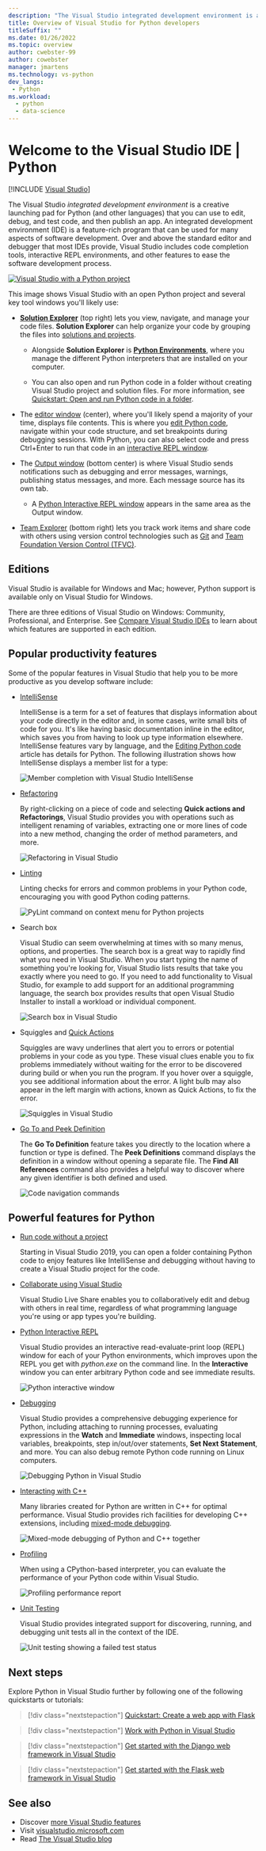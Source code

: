 ```yaml
---
description: "The Visual Studio integrated development environment is a creative launching pad for Python (and other languages) that you can use to edit, debug, and test code, and then publish an app."
title: Overview of Visual Studio for Python developers
titleSuffix: ""
ms.date: 01/26/2022
ms.topic: overview
author: cwebster-99
author: cowebster
manager: jmartens
ms.technology: vs-python
dev_langs:
 - Python
ms.workload:
  - python
  - data-science
---
```

# Welcome to the Visual Studio IDE | Python

 [!INCLUDE [Visual Studio](~/includes/applies-to-version/vs-windows-only.md)]

The Visual Studio *integrated development environment* is a creative launching pad for Python (and other languages) that you can use to edit, debug, and test code, and then publish an app. An integrated development environment (IDE) is a feature-rich program that can be used for many aspects of software development. Over and above the standard editor and debugger that most IDEs provide, Visual Studio includes code completion tools, interactive REPL environments, and other features to ease the software development process.

[![Visual Studio with a Python project](media/tour-ide-overview.png)](media/tour-ide-overview.png#lightbox)

This image shows Visual Studio with an open Python project and several key tool windows you'll likely use:

- [**Solution Explorer**](../ide/solutions-and-projects-in-visual-studio.md) (top right) lets you view, navigate, and manage your code files. **Solution Explorer** can help organize your code by grouping the files into [solutions and projects](../get-started/tutorial-projects-solutions.md).
  - Alongside **Solution Explorer** is [**Python Environments**](managing-python-environments-in-visual-studio.md), where you manage the different Python interpreters that are installed on your computer.

  - You can also open and run Python code in a folder without creating Visual Studio project and solution files. For more information, see [Quickstart: Open and run Python code in a folder](quickstart-05-python-visual-studio-open-folder.md).

- The [editor window](../ide/writing-code-in-the-code-and-text-editor.md) (center), where you'll likely spend a majority of your time, displays file contents. This is where you [edit Python code](editing-python-code-in-visual-studio.md), navigate within your code structure, and set breakpoints during debugging sessions. With Python, you can also select code and press Ctrl+Enter to run that code in an [interactive REPL window](python-interactive-repl-in-visual-studio.md).

- The [Output window](../ide/reference/output-window.md) (bottom center) is where Visual Studio sends notifications such as debugging and error messages, warnings, publishing status messages, and more. Each message source has its own tab.
  - A [Python Interactive REPL window](python-interactive-repl-in-visual-studio.md) appears in the same area as the Output window.

- [Team Explorer](/azure/devops/user-guide/work-team-explorer?view=vsts&preserve-view=true) (bottom right) lets you track work items and share code with others using version control technologies such as [Git](https://git-scm.com/) and [Team Foundation Version Control (TFVC)](/azure/devops/repos/tfvc/overview?view=vsts&preserve-view=true).

## Editions

Visual Studio is available for Windows and Mac; however, Python support is available only on Visual Studio for Windows.

There are three editions of Visual Studio on Windows: Community, Professional, and Enterprise. See [Compare Visual Studio IDEs](https://visualstudio.microsoft.com/vs/compare/) to learn about which features are supported in each edition.

## Popular productivity features

Some of the popular features in Visual Studio that help you to be more productive as you develop software include:

- [IntelliSense](editing-python-code-in-visual-studio.md#intellisense)

   IntelliSense is a term for a set of features that displays information about your code directly in the editor and, in some cases, write small bits of code for you. It's like having basic documentation inline in the editor, which saves you from having to look up type information elsewhere. IntelliSense features vary by language, and the [Editing Python code](editing-python-code-in-visual-studio.md#intellisense) article has details for Python. The following illustration shows how IntelliSense displays a member list for a type:

   ![Member completion with Visual Studio IntelliSense](media/code-editing-completions-simple.png)

- [Refactoring](refactoring-python-code.md)

   By right-clicking on a piece of code and selecting **Quick actions and Refactorings**, Visual Studio provides you with operations such as intelligent renaming of variables, extracting one or more lines of code into a new method, changing the order of method parameters, and more.

   ![Refactoring in Visual Studio](media/tour-ide-refactor-extract-method.png)

- [Linting](refactoring-python-code.md)

   Linting checks for errors and common problems in your Python code, encouraging you with good Python coding patterns.

   ![PyLint command on context menu for Python projects](media/code-pylint-command.png)

- Search box

   Visual Studio can seem overwhelming at times with so many menus, options, and properties. The search box is a great way to rapidly find what you need in Visual Studio. When you start typing the name of something you're looking for, Visual Studio lists results that take you exactly where you need to go. If you need to add functionality to Visual Studio, for example to add support for an additional programming language, the search box provides results that open Visual Studio Installer to install a workload or individual component.

   ![Search box in Visual Studio](media/tour-ide-quick-launch.png)

- Squiggles and [Quick Actions](../ide/quick-actions.md)

   Squiggles are wavy underlines that alert you to errors or potential problems in your code as you type. These visual clues enable you to fix problems immediately without waiting for the error to be discovered during build or when you run the program. If you hover over a squiggle, you see additional information about the error. A light bulb may also appear in the left margin with actions, known as Quick Actions, to fix the error.

   ![Squiggles in Visual Studio](media/tour-ide-squiggles.png)

- [Go To and Peek Definition](../ide/go-to-and-peek-definition.md)

   The **Go To Definition** feature takes you directly to the location where a function or type is defined. The **Peek Definitions** command displays the definition in a window without opening a separate file. The **Find All References** command also provides a helpful way to discover where any given identifier is both defined and used.

   ![Code navigation commands](media/tour-ide-navigation-commands.png)

## Powerful features for Python

- [Run code without a project](quickstart-05-python-visual-studio-open-folder.md)

    Starting in Visual Studio 2019, you can open a folder containing Python code to enjoy features like IntelliSense and debugging without having to create a Visual Studio project for the code.

- [Collaborate using Visual Studio](/visualstudio/liveshare/)

    Visual Studio Live Share enables you to collaboratively edit and debug with others in real time, regardless of what programming language you're using or app types you're building.

- [Python Interactive REPL](python-interactive-repl-in-visual-studio.md)

    Visual Studio provides an interactive read-evaluate-print loop (REPL) window for each of your Python environments, which improves upon the REPL you get with *python.exe* on the command line. In the **Interactive** window you can enter arbitrary Python code and see immediate results.

    ![Python interactive window](media/interactive-window.png)

- [Debugging](debugging-python-in-visual-studio.md)

    Visual Studio provides a comprehensive debugging experience for Python, including attaching to running processes, evaluating expressions in the **Watch** and **Immediate** windows, inspecting local variables, breakpoints, step in/out/over statements, **Set Next Statement**, and more. You can also debug remote Python code running on Linux computers.

    ![Debugging Python in Visual Studio](media/remote-debugging-breakpoint-hit.png)

- [Interacting with C++](working-with-c-cpp-python-in-visual-studio.md)

    Many libraries created for Python are written in C++ for optimal performance. Visual Studio provides rich facilities for developing C++ extensions, including [mixed-mode debugging](debugging-mixed-mode-c-cpp-python-in-visual-studio.md).

    ![Mixed-mode debugging of Python and C++ together](media/mixed-mode-debugging.png)

- [Profiling](profiling-python-code-in-visual-studio.md)

    When using a CPython-based interpreter, you can evaluate the performance of your Python code within Visual Studio.

    ![Profiling performance report](media/profiling-results.png)

- [Unit Testing](unit-testing-python-in-visual-studio.md)

    Visual Studio provides integrated support for discovering, running, and debugging unit tests all in the context of the IDE.

    ![Unit testing showing a failed test status](media/unit-test-A-fail.png)

## Next steps

Explore Python in Visual Studio further by following one of the following quickstarts or tutorials:

> [!div class="nextstepaction"]
> [Quickstart: Create a web app with Flask](../ide/quickstart-python.md?toc=/visualstudio/python/toc.json&bc=/visualstudio/python/_breadcrumb/toc.json)

> [!div class="nextstepaction"]
> [Work with Python in Visual Studio](tutorial-working-with-python-in-visual-studio-step-01-create-project.md)

> [!div class="nextstepaction"]
> [Get started with the Django web framework in Visual Studio](learn-django-in-visual-studio-step-01-project-and-solution.md)

> [!div class="nextstepaction"]
> [Get started with the Flask web framework in Visual Studio](learn-flask-visual-studio-step-01-project-solution.md)

## See also

- Discover [more Visual Studio features](../ide/advanced-feature-overview.md)
- Visit [visualstudio.microsoft.com](https://visualstudio.microsoft.com/vs/)
- Read [The Visual Studio blog](https://devblogs.microsoft.com/visualstudio/)
